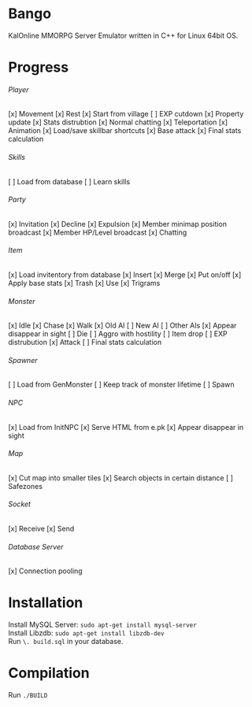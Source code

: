 # Bango
KalOnline MMORPG Server Emulator written in C++ for Linux 64bit OS.

# Progress

###### Player
[x] Movement
[x] Rest
[x] Start from village
[ ] EXP cutdown
[x] Property update
[x] Stats distrubtion
[x] Normal chatting
[x] Teleportation
[x] Animation
[x] Load/save skillbar shortcuts
[x] Base attack
[x] Final stats calculation

###### Skills
[ ] Load from database
[ ] Learn skills

###### Party
[x] Invitation
[x] Decline
[x] Expulsion
[x] Member minimap position broadcast
[x] Member HP/Level broadcast
[x] Chatting

###### Item
[x] Load invitentory from database
[x] Insert
[x] Merge
[x] Put on/off
[x] Apply base stats
[x] Trash
[x] Use
[x] Trigrams

###### Monster
[x] Idle
[x] Chase
[x] Walk
[x] Old AI
[ ] New AI
[ ] Other AIs
[x] Appear disappear in sight
[ ] Die
[ ] Aggro with hostility
[ ] Item drop
[ ] EXP distrubution
[x] Attack
[ ] Final stats calculation

###### Spawner
[ ] Load from GenMonster
[ ] Keep track of monster lifetime
[ ] Spawn

###### NPC
[x] Load from InitNPC
[x] Serve HTML from e.pk
[x] Appear disappear in sight

###### Map
[x] Cut map into smaller tiles
[x] Search objects in certain distance
[ ] Safezones

###### Socket
[x] Receive
[x] Send

###### Database Server
[x] Connection pooling

# Installation
Install MySQL Server: `sudo apt-get install mysql-server`  
Install Libzdb: `sudo apt-get install libzdb-dev`  
Run `\. build.sql` in your database.

# Compilation
Run `./BUILD`
